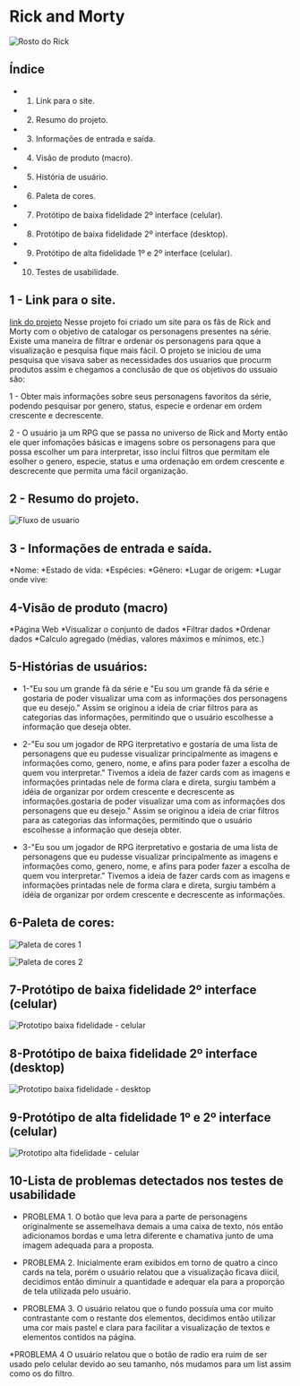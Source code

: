 # Rick and Morty 
![Rosto do Rick](assets/rickMetadeDoRosto.webp)

## Índice

* 1. Link para o site.
* 2. Resumo do projeto.
* 3. Informações de entrada e saída.
* 4. Visão de produto (macro).
* 5. História de usuário.
* 6. Paleta de cores.
* 7. Protótipo de baixa fidelidade 2º interface (celular).
* 8. Protótipo de baixa fidelidade 2º interface (desktop).
* 9. Protótipo de alta fidelidade 1º e 2º interface (celular).
* 10. Testes de usabilidade.

## 1 - Link para o site.

[link do projeto](https://oxibarbara.github.io/SAP008-data-lovers/)
Nesse projeto foi criado um site para os fãs de Rick and Morty com o objetivo de catalogar os personagens presentes na série. Existe uma maneira de filtrar e ordenar os personagens para qque a visualização e pesquisa fique mais fácil. 
O projeto se iniciou de uma pesquisa que visava saber as necessidades dos usuarios que procurm produtos assim e chegamos a conclusão de que os objetivos do ussuaio são:

1 - Obter mais informações sobre seus personagens favoritos da série, podendo pesquisar por genero, status, especie e 
ordenar em ordem crescente e decrescente.

2 - O usuário ja um RPG que se passa no universo de Rick and Morty então ele quer infomações básicas e imagens sobre os personagens para que possa escolher um para interpretar, isso inclui filtros que permitam ele esolher o genero, especie, status e uma ordenação em ordem crescente e descrecente que permita uma fácil organização. 

## 2 - Resumo do projeto.
![Fluxo de usuario](/assets/fluxo%20de%20usuario.jpeg)

## 3 - Informações de entrada e saída.
 *Nome:
 *Estado de vida:
 *Espécies: 
 *Gênero: 
 *Lugar de origem:
 *Lugar onde vive:

## 4-Visão de produto (macro)
 *Página Web
 *Visualizar o conjunto de dados
 *Filtrar dados
 *Ordenar dados
 *Calculo agregado (médias, valores máximos e mínimos, etc.)

## 5-Histórias de usuários:
  * 1-"Eu sou um grande fã da série
  e "Eu sou um grande fã da série e gostaria de poder visualizar uma com as informações dos personagens que eu desejo."
 Assim se originou a ideia de criar filtros para as categorias das informações, permitindo que o usuário escolhesse a informação que deseja obter.

 * 2-"Eu sou um jogador de RPG iterpretativo e gostaria de uma lista de personagens que eu pudesse visualizar principalmente as imagens e informações como, genero, nome, e afins para poder fazer a escolha de quem vou interpretar."
 Tivemos a ideia de fazer cards com as imagens e informações printadas nele de forma clara e direta, surgiu também a idéia de organizar por ordem crescente e decrescente as informações.gostaria de poder visualizar uma com as informações dos personagens que eu desejo."
 Assim se originou a ideia de criar filtros para as categorias das informações, permitindo que o usuário escolhesse a informação que deseja obter.

 * 3-"Eu sou um jogador de RPG iterpretativo e gostaria de uma lista de personagens que eu pudesse visualizar principalmente as imagens e informações como, genero, nome, e afins para poder fazer a escolha de quem vou interpretar."
 Tivemos a ideia de fazer cards com as imagens e informações printadas nele de forma clara e direta, surgiu também a idéia de organizar por ordem crescente e decrescente as informações.

## 6-Paleta de cores:
![Paleta de cores 1](/assets/paleta%20de%20cores1.png)

![Paleta de cores 2](/assets/paleta%20de%20cores2.png)

## 7-Protótipo de baixa fidelidade 2º interface (celular)
![Prototipo baixa fidelidade - celular](assets/rickAndMortCelular_page-0001.jpg)

## 8-Protótipo de baixa fidelidade 2º interface (desktop)
![Prototipo baixa fidelidade - desktop](assets/protótipoDesktop_page-0001.jpg)

## 9-Protótipo de alta fidelidade 1º e 2º interface (celular)
![Prototipo alta fidelidade - celular](/assets/Data%20Lovers.png)

## 10-Lista de problemas detectados nos testes de usabilidade

* PROBLEMA 1.
O botão que leva para a parte de personagens originalmente se assemelhava demais a uma caixa de texto, nós então adicionamos bordas e uma letra diferente e chamativa junto de uma imagem adequada para a proposta.

* PROBLEMA 2.
Inicialmente eram exibidos em torno de quatro a cinco cards na tela, porém o usuário relatou que a visualização ficava diicil, decidimos então diminuir a quantidade e adequar ela para a proporção de tela utilizada pelo usuário.

* PROBLEMA 3.
O usuário relatou que o fundo possuia uma cor muito contrastante com o restante dos elementos, decidimos então utilizar uma cor mais pastel e clara para facilitar a visualização de textos e elementos contidos na página.

*PROBLEMA 4
O usuário relatou que o botão de radio era ruim de ser usado pelo celular devido ao seu tamanho, nós mudamos para um list assim como os do filtro.


